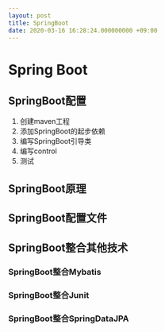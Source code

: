 ```yaml
---
layout: post
title: SpringBoot
date: 2020-03-16 16:28:24.000000000 +09:00
---
```


# Spring Boot

## SpringBoot配置
   1. 创建maven工程
   2. 添加SpringBoot的起步依赖
   3. 编写SpringBoot引导类
   4. 编写control
   5. 测试

## SpringBoot原理

## SpringBoot配置文件

## SpringBoot整合其他技术

### SpringBoot整合Mybatis

### SpringBoot整合Junit

### SpringBoot整合SpringDataJPA